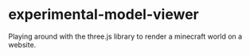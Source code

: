 # experimental-model-viewer
Playing around with the three.js library to render a minecraft world on a website.
